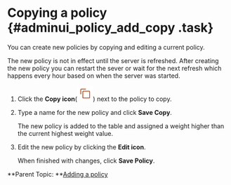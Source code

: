 # Copying a policy {#adminui_policy_add_copy .task}

You can create new policies by copying and editing a current policy.

The new policy is not in effect until the server is refreshed. After creating the new policy you can restart the sever or wait for the next refresh which happens every hour based on when the server was started.

1.  Click the **Copy icon**\(![](Images/icon_copy_policy.png)\) next to the policy to copy.

2.  Type a name for the new policy and click **Save Copy**.

    The new policy is added to the table and assigned a weight higher than the current highest weight value.

3.  Edit the new policy by clicking the **Edit icon**.

    When finished with changes, click **Save Policy**.


**Parent Topic: **[Adding a policy](adminui_policy_add.md)

